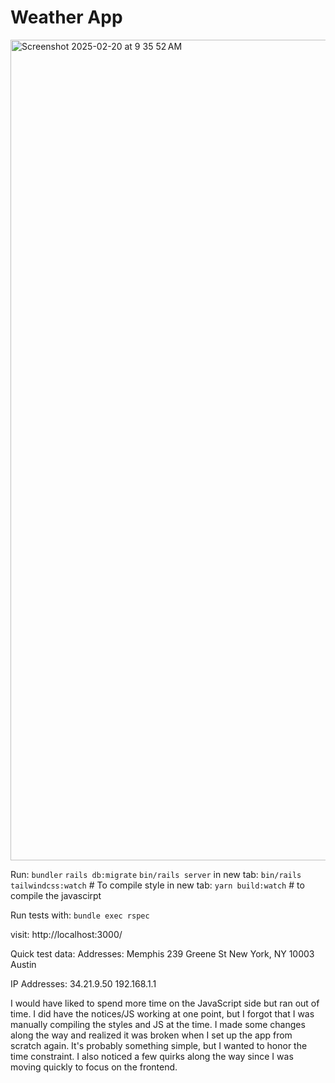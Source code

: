 # Weather App

<img width="1313" alt="Screenshot 2025-02-20 at 9 35 52 AM" src="https://github.com/user-attachments/assets/db634aef-f22f-444e-abaf-009084fcf7e3" />


Run:
`bundler`
`rails db:migrate`
`bin/rails server`
in new tab: `bin/rails tailwindcss:watch` # To compile style
in new tab: `yarn build:watch` # to compile the javascirpt

Run tests with: `bundle exec rspec`

visit: http://localhost:3000/

Quick test data:
Addresses:
Memphis
239 Greene St New York, NY 10003
Austin

IP Addresses:
34.21.9.50
192.168.1.1




I would have liked to spend more time on the JavaScript side but ran out of time. I did have the notices/JS working at one point, but I forgot that I was manually compiling the styles and JS at the time. I made some changes along the way and realized it was broken when I set up the app from scratch again. It's probably something simple, but I wanted to honor the time constraint. I also noticed a few quirks along the way since I was moving quickly to focus on the frontend.
